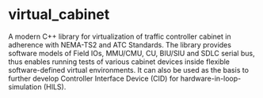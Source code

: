 # virtual_cabinet
A modern C++ library for virtualization of traffic controller cabinet in adherence with NEMA-TS2 and ATC Standards. The library provides software models of Field IOs, MMU/CMU, CU, BIU/SIU and SDLC serial bus, thus enables running tests of various cabinet devices inside flexible software-defined virtual environments. It can also be used as the basis to further develop Controller Interface Device (CID) for hardware-in-loop-simulation (HILS).

